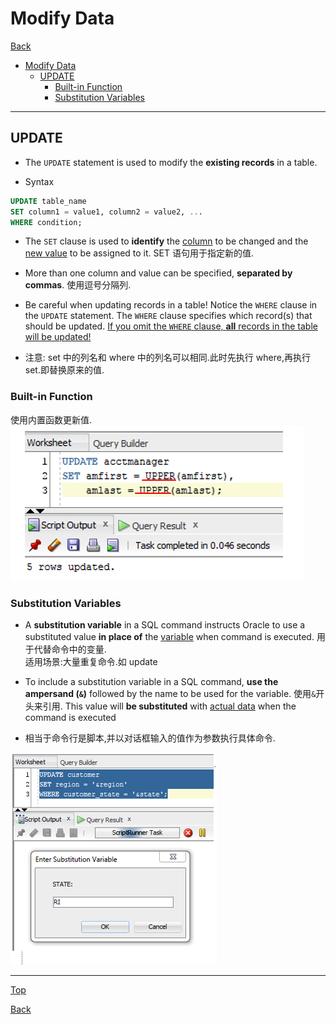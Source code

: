 # Modify Data

[Back](../index.md)

- [Modify Data](#modify-data)
  - [UPDATE](#update)
    - [Built-in Function](#built-in-function)
    - [Substitution Variables](#substitution-variables)

---

## UPDATE

- The `UPDATE` statement is used to modify the **existing records** in a table.

- Syntax

```SQL
UPDATE table_name
SET column1 = value1, column2 = value2, ...
WHERE condition;

```

- The `SET` clause is used to **identify** the <u>column</u> to be changed and the <u>new value</u> to be assigned to it. SET 语句用于指定新的值.

- More than one column and value can be specified, **separated by commas**. 使用逗号分隔列.

- Be careful when updating records in a table! Notice the `WHERE` clause in the `UPDATE` statement. The `WHERE` clause specifies which record(s) that should be updated. <u>If you omit the `WHERE` clause, **all** records in the table will be updated!</u>

- 注意: set 中的列名和 where 中的列名可以相同.此时先执行 where,再执行 set.即替换原来的值.

### Built-in Function

使用内置函数更新值.
![update function](../pic/data/update_function.png)

### Substitution Variables

- A **substitution variable** in a SQL command instructs Oracle to use a substituted value **in place of** the <u>variable</u> when command is executed. 用于代替命令中的变量. <br>适用场景:大量重复命令.如 update

- To include a substitution variable in a SQL command, **use the ampersand (`&`)** followed by the name to be used for the variable. 使用`&`开头来引用.
  This value will **be substituted** with <u>actual data</u> when the command is executed

- 相当于命令行是脚本,并以对话框输入的值作为参数执行具体命令.

![substitution variable](../pic/data/update_substitution_variable.png)

---

[Top](#modify-data)

[Back](../index.md)
